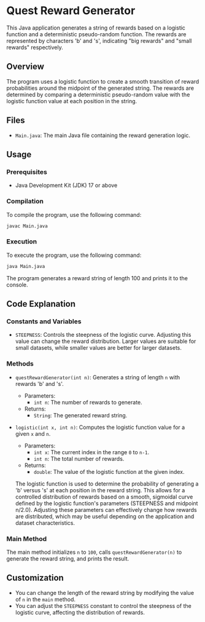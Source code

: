 # Quest Reward Generator

This Java application generates a string of rewards based on a logistic function and a deterministic pseudo-random function. The rewards are represented by characters 'b' and 's', indicating "big rewards" and "small rewards" respectively.

## Overview

The program uses a logistic function to create a smooth transition of reward probabilities around the midpoint of the generated string. The rewards are determined by comparing a deterministic pseudo-random value with the logistic function value at each position in the string.

## Files

- `Main.java`: The main Java file containing the reward generation logic.

## Usage

### Prerequisites

- Java Development Kit (JDK) 17 or above

### Compilation

To compile the program, use the following command:

```sh
javac Main.java
```
### Execution

To execute the program, use the following command:

```sh
java Main.java
```
The program generates a reward string of length 100 and prints it to the console.

## Code Explanation

### Constants and Variables

- `STEEPNESS`: Controls the steepness of the logistic curve. Adjusting this value can change the reward distribution. Larger values are suitable for small datasets, while smaller values are better for larger datasets.

### Methods

- `questRewardGenerator(int n)`: Generates a string of length `n` with rewards 'b' and 's'.
    - Parameters:
        - `int n`: The number of rewards to generate.
    - Returns:
        - `String`: The generated reward string.

- `logistic(int x, int n)`: Computes the logistic function value for a given `x` and `n`.
    - Parameters:
        - `int x`: The current index in the range `0` to `n-1`.
        - `int n`: The total number of rewards.
    - Returns:
        - `double`: The value of the logistic function at the given index.

    The logistic function is used to determine the probability of generating a 'b'  versus 's' 
    at each position in the reward string. This allows for a controlled distribution of rewards based on a smooth, sigmoidal curve defined by the logistic function's parameters (STEEPNESS and midpoint n/2.0). Adjusting these parameters can effectively change how rewards are distributed, which may be useful depending on the application and dataset characteristics.

### Main Method

The main method initializes `n` to `100`, calls `questRewardGenerator(n)` to generate the reward string, and prints the result.

## Customization

- You can change the length of the reward string by modifying the value of `n` in the `main` method.
- You can adjust the `STEEPNESS` constant to control the steepness of the logistic curve, affecting the distribution of rewards.
